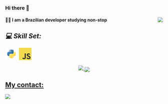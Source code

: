 ### Hi there 👋

#### 👨‍💻 I am a Brazilian developer studying non-stop <img height="150em" align="right" src="https://static.imasters.com.br/wp-content/uploads/2015/11/4_Progresso4.gif">

##  *💻 Skill Set:*
   <img title="Python" alt="Python" width="40px" src="https://raw.githubusercontent.com/github/explore/master/topics/python/python.png" /> <img alt="JS" title="JavaScript" width="40px" src="https://raw.githubusercontent.com/github/explore/master/topics/javascript/javascript.png">

 




<div align="center">
  <a href="https://github.com/HigorDevJ">
  <img height="180em" src="https://github-readme-stats.vercel.app/api?username=HigorDevJ&show_icons=true&theme=blue-green&include_all_commits=true&count_private=true"/>
  <img align="center" height="180em" src="https://github-readme-stats.vercel.app/api/top-langs/?username=HigorDevJ&layout=compact&langs_count=7&theme=blue-green"/>
</div>

 
##  My contact:  
<a href='https://t.me/higorkk'><img src='https://img.shields.io/badge/Telegram-2CA5E0?style=for-the-badge&logo=telegram&logoColor=white'></a>











          
